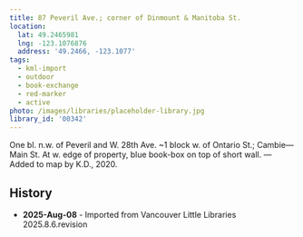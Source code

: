 ```yaml
---
title: 87 Peveril Ave.; corner of Dinmount & Manitoba St.
location:
  lat: 49.2465981
  lng: -123.1076876
  address: '49.2466, -123.1077'
tags:
  - kml-import
  - outdoor
  - book-exchange
  - red-marker
  - active
photo: /images/libraries/placeholder-library.jpg
library_id: '00342'
---
```

One bl. n.w. of Peveril and W. 28th Ave.
~1 block w. of Ontario St.; Cambie—Main St.
At w. edge of property, blue book-box on top of short wall.
—Added to map by K.D., 2020. 

## History
- **2025-Aug-08** - Imported from Vancouver Little Libraries 2025.8.6.revision
